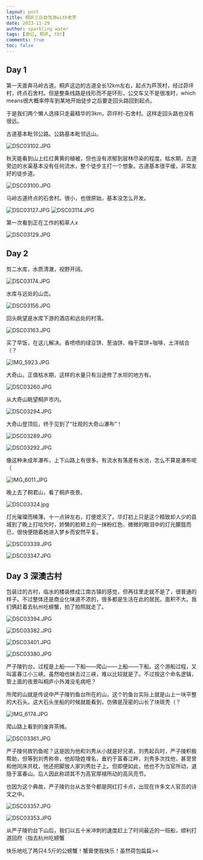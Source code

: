 ```yaml
---
layout: post
title: 桐庐三日自驾游with老罗
date: 2023-11-29
author: sparkling water
tags: [游记, 桐庐, tbt]
comments: true
toc: false
---
```


## Day 1

第一天直奔马岭古道。桐庐这边的古道全长12km左右，起点为芦茨村，经过茆坪村，终点石舍村。但是整条线路是线形而不是环形，公交车又不是很准时，which means很大概率停车到某地开始徒步之后要走回头路回到起点。

于是我们两个懒人选择只走最精华的3km，茆坪村-石舍村。这样走回头路也没有很远。

古道基本毗邻公路。公路基本毗邻远山。

![DSC03102.JPG](https://s2.loli.net/2023/12/13/MfJxv1O9rZYhsci.jpg)

秋天能看到山上红红黄黄的植被，但也没有浓郁到层林尽染的程度。枯水期，古道旁边的水渠基本没有任何流水，整个徒步主打一个想象。古道基本很平缓，非常友好的徒步道。

![DSC03100.JPG](https://s2.loli.net/2023/12/13/qXZGVjBf2CRS6lA.jpg)

马岭古道终点的石舍村。很小，也很原始，基本没怎么开发。

![DSC03127.JPG](https://s2.loli.net/2023/12/12/ZW15HmJg6SEN9py.jpg)
![DSC03114.JPG](https://s2.loli.net/2023/12/13/chZw1eduWDLHPkO.jpg)

第一次看到正在工作的稻草人x

![DSC03129.JPG](https://s2.loli.net/2023/12/13/VU1zsXFTPiaeBZN.jpg)

## Day 2

剪二水库，水质清澈，视野开阔。

![DSC03174.JPG](https://s2.loli.net/2023/12/12/qQZaNmGvs6fjtw1.jpg)

水库与远处的山峦。

![DSC03156.JPG](https://s2.loli.net/2023/12/12/ckrZSlqU49NTip6.jpg)

回头眺望是水库下游的酒店和远处的村落。

![DSC03163.JPG](https://s2.loli.net/2023/12/13/HotFpT8weazUkYx.jpg)

买了早饭，在这儿解决。香喷喷的绿豆饼、葱油饼、梅干菜饼+咖啡，土洋结合（？

![IMG_5923.JPG](https://s2.loli.net/2023/12/13/qBstuoTepij8U3v.jpg)

大奇山。正值枯水期，这样的水量只有沿途修了水坝的地方有。

![DSC03260.JPG](https://s2.loli.net/2023/12/12/rOE7Hq2SyRk1gmb.jpg)

从大奇山眺望桐庐市内。

![DSC03294.JPG](https://s2.loli.net/2023/12/12/G7XKjkUHpyNWwtD.jpg)

大奇山登顶后，终于见到了“壮观的大奇山瀑布”！

![DSC03289.JPG](https://s2.loli.net/2023/12/13/yDMlY9mwJ3dh1ge.jpg)

![DSC03292.JPG](https://s2.loli.net/2023/12/13/u9e2qQbs7kOMytK.jpg)

像这种未成年瀑布，上下山路上有很多。有流水有落差有水池，怎么不算是瀑布呢（

![IMG_6011.JPG](https://s2.loli.net/2023/12/13/2O84WgIf6UnZEXb.jpg)

晚上去了桐君山，看了桐庐夜景。

![DSC03324.jpg](https://s2.loli.net/2023/12/13/bugtPFxipGHUazK.jpg)

灯光璀璨而稀薄。十一点钟左右，灯便熄灭了。华灯初上只是这个精致却人少的县城到了晚上打哈欠时，娇懒的脸颊上的一抹粉红色、微微的眼泪中的灯光朦胧而已，很快便随着她进入梦乡而安然平复。

![DSC03339.JPG](https://s2.loli.net/2023/12/13/5Kfw1PzBSmUsuJ8.jpg)

![DSC03347.JPG](https://s2.loli.net/2023/12/13/VTcUSnsuFrmf5BK.jpg)

## Day 3 深澳古村

包装过的古村，临水的楼装修成江南古镇的感觉，但再往里走就不是了，很普通的样子。不过整体还是商业化味道不浓的，很多都是生活在此的居民。面积不大。我们俩赶着去杭州吃螃蟹，拍了拍照就走了。

![DSC03394.JPG](https://s2.loli.net/2023/12/12/Qvr2VAbUxKLRM8a.jpg)

![DSC03382.JPG](https://s2.loli.net/2023/12/12/sPfqQFHAwN7h3Vg.jpg)

![DSC03401.JPG](https://s2.loli.net/2023/12/12/I3SBUDV5A7roWlz.jpg)

![DSC03380.JPG](https://s2.loli.net/2023/12/12/WfoxjuYXtgSkNQ3.jpg)

严子陵钓台。过程是上船——下船——爬山——上船——下船。这个游船过程，又叫富春江小三峡。虽然咱也妹去过三峡，难以比较就是了。不过按这个命名逻辑，管上面的夜景叫桐庐小外滩没毛病吧？

所爬的山就是传说中严子陵钓鱼台所在的山，这个钓鱼台实际上就是山上一块平整的大石头。这大石头坐船的时候就能看到，仿佛是茂密的山长了块斑秃（？

![IMG_6174.JPG](https://s2.loli.net/2023/12/13/XuF4vRpaGmNrs8q.jpg)

爬山路上看到的废弃茶摊。

![DSC03361.JPG](https://s2.loli.net/2023/12/13/Y8tgy7WMJ6irPBs.jpg)

严子陵何故钓鱼呢？这是因为他和刘秀从小就是好兄弟，刘秀起兵时，严子陵积极帮助，但等到刘秀称帝，他却隐姓埋名，垂钓于富春江畔，刘秀多次找他，甚至曾和他同床共枕，他还把脚放人家刘秀肚子上。但即便如此，他也不为当官所动，退隐于富春山。后人因此称颂其不为高官厚禄所动的高风亮节。

也因为这个典故，严子陵钓台从古至今都是网红打卡点，出现在许多文人官员的诗文之中。

![DSC03357.JPG](https://s2.loli.net/2023/12/13/vx3Ozqhju1D52lU.jpg)

![DSC03353.JPG](https://s2.loli.net/2023/12/12/OA34IomLpHgrdN7.jpg)

从严子陵钓台下山后，我们以五十米冲刺的速度赶上了时间最近的一班船，顺利打道回府（指去杭州吃螃蟹

快乐地吃了两只4.5斤的公螃蟹！蟹膏使我快乐！虽然荷包扁扁><

